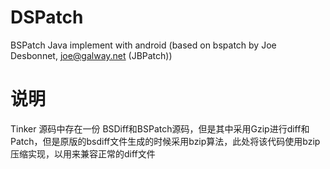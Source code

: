# DSPatch
BSPatch Java implement with android  (based on bspatch by Joe Desbonnet, joe@galway.net (JBPatch))

# 说明

Tinker 源码中存在一份 BSDiff和BSPatch源码，但是其中采用Gzip进行diff和Patch，但是原版的bsdiff文件生成的时候采用bzip算法，此处将该代码使用bzip压缩实现，以用来兼容正常的diff文件
